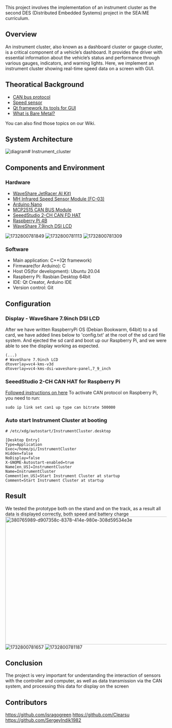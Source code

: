 
This project involves the implementation of an instrument cluster as the second DES (Distributed Embedded Systems) project in the SEA:ME curriculum.

## Overview
An instrument cluster, also known as a dashboard cluster or gauge cluster, is a critical component of a vehicle’s dashboard. It provides the driver with essential information about the vehicle’s status and performance through various gauges, indicators, and warning lights. Here, we implement an instrument cluster showing real-time speed data on a screen with GUI.

## Theoratical Background
- [CAN bus protocol](https://github.com/SEA-ME-DES-01-Instrument-Cluster/Instrument_cluster/wiki/About-CAN-bus-protocol)
- [Speed sensor](https://github.com/SEA-ME-DES-01-Instrument-Cluster/Instrument_cluster/wiki/Specifications-and-usage-of-speed-sensors-compatible-with-Arduino)
- [Qt framework its tools for GUI](https://github.com/SEA-ME-DES-01-Instrument-Cluster/Instrument_cluster/wiki/Basics-of-the-Qt-framework-and-its-tools-for-developing-embedded-GUIs)
- [What is Bare Metal?](https://github.com/SEA-ME-DES-01-Instrument-Cluster/Instrument_cluster/wiki/What-is-Bare-Metal%3F#what-is-bare-metal)

You can also find those topics on our Wiki.

## System Architecture
![diagram](https://github.com/user-attachments/assets/8ae8d5d4-0fb4-49fa-a1e7-920512416694)# Instrument_cluster


## Components and Environment
### Hardware
- [WaveShare JetRacer AI Kit)](https://www.waveshare.com/wiki/JetRacer_AI_Kit)
- [MH Infrared Speed Sensor Module (FC-03)](https://einstronic.com/product/infrared-speed-sensor-module/)
- [Arduino Nano](https://docs.arduino.cc/hardware/nano/)
- [MCP2515 CAN BUS Module](https://ww1.microchip.com/downloads/aemDocuments/documents/APID/ProductDocuments/DataSheets/MCP2515-Family-Data-Sheet-DS20001801K.pdf)
- [SeeedStudio 2-CH CAN FD HAT](https://wiki.seeedstudio.com/2-Channel-CAN-BUS-FD-Shield-for-Raspberry-Pi/)
- [Raspberry Pi 4B](https://www.raspberrypi.com/products/raspberry-pi-4-model-b/)
- [WaveShare 7.9inch DSI LCD](https://www.waveshare.com/wiki/7.9inch_DSI_LCD)

![1732800781849](https://github.com/user-attachments/assets/3d28ee5e-4d9a-4bea-acec-6a306ba6de0f)
![1732800781113](https://github.com/user-attachments/assets/de8b899a-3bb0-457d-a913-de6557af1614)
![1732800781309](https://github.com/user-attachments/assets/a9b81989-b963-4a2e-ac2b-aeb1d4c27ae5)

### Software
- Main application: C++(Qt framework)
- Firmware(for Arduino): C
- Host OS(for development): Ubuntu 20.04
- Raspberry Pi: Rasbian Desktop 64bit
- IDE: Qt Creator, Arduino IDE
- Version control: Git

## Configuration
### Display - WaveShare 7.9inch DSI LCD
After we have written RaspberryPi OS (Debian Bookwarm, 64bit) to a sd card, we have added lines below to 'config.txt' at the root of the sd card file system. And ejected the sd card and boot up our Raspberry Pi, and we were able to see the display working as expected.
```
(...)
# WaveShare 7.9inch LCD
dtoverlay=vc4-kms-v3d
dtoverlay=vc4-kms-dsi-waveshare-panel,7_9_inch
```

### SeeedStudio 2-CH CAN HAT for Raspberry Pi
[Followed instructions on here](https://wiki.seeedstudio.com/2-Channel-CAN-BUS-FD-Shield-for-Raspberry-Pi/)
To activate CAN protocol on Raspberry Pi, you need to run:
```
sudo ip link set can1 up type can bitrate 500000
```

### Auto start Instrument Cluster at booting
```
# /etc/xdg/autostart/InstrumentCluster.desktop

[Desktop Entry]
Type=Application
Exec=/home/pi/InstrumentCluster
Hidden=false
NoDisplay=false
X-GNOME-Autostart-enabled=true
Name[en_US]=InstrumentCluster
Name=InstrumentCluster
Comment[en_US]=Start Instrument Cluster at startup
Comment=Start Instrument Cluster at startup
```
## Result
We tested the prototype both on the stand and on the track, as a result all data is displayed correctly, both speed and battery charge
<img width="1278" height="399" alt="380765989-d907358c-8378-414e-980e-308d59534e3e" src="https://github.com/user-attachments/assets/4b7f9cc1-55bc-48b1-b525-859e323fe372" />
![1732800781657](https://github.com/user-attachments/assets/b777f154-d483-421c-bcd0-4d8319991da8)
![1732800781187](https://github.com/user-attachments/assets/6c531da4-a5ff-458f-9b56-0bcb2c2dd2f9)

## Conclusion
The project is very important for understanding the interaction of sensors with the controller and computer, as well as data transmission via the CAN system, and processing this data for display on the screen
## Contributors
https://github.com/isragogreen
https://github.com/Clearsu
https://github.com/SergeyIndik1982
